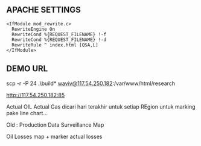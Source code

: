 ## APACHE SETTINGS
```
<IfModule mod_rewrite.c>
  RewriteEngine On
  RewriteCond %{REQUEST_FILENAME} !-f
  RewriteCond %{REQUEST_FILENAME} !-d
  RewriteRule ^ index.html [QSA,L]
</IfModule>

```

## DEMO URL
scp -r -P 24 .\build\* waviv@117.54.250.182:/var/www/html/research

http://117.54.250.182:85


Actual OIL
Actual Gas
dicari hari terakhir untuk setiap REgion untuk marking
pake line chart...

Old : Production Data
Surveillance Map

Oil Losses
map + marker actual losses